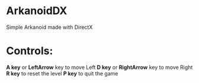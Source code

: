 # ArkanoidDX
Simple Arkanoid made with DirectX

# Controls:
**A key** or **LeftArrow** key to move Left
**D key** or **RightArrow** key to move Right
**R key** to reset the level
**P key** to quit the game
